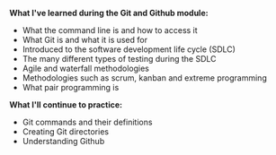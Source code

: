 **What I've learned during the Git and Github module:**

* What the command line is and how to access it 
* What Git is and what it is used for
* Introduced to the software development life cycle (SDLC)
* The many different types of testing during the SDLC
* Agile and waterfall methodologies
* Methodologies such as scrum, kanban and extreme programming
* What pair programming is

**What I'll continue to practice:**

* Git commands and their definitions
* Creating Git directories
* Understanding Github
